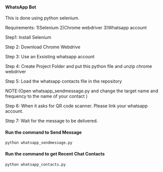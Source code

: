 #### WhatsApp Bot
This is done using python selenium.

Requirements:
1)Selenium
2)Chrome webdriver
3)Whatsapp account

Step1: Install Selenium

Step 2: Download Chrome Webdrive

Step 3: Use an Exsisting whatsapp account

Step 4: Create Project Folder and put this python file and unzip chrome webdriver

Step 5: Load the whatsapp contacts file in the repository

NOTE:(Open whatsapp_sendmessage.py and change the target name and frequency to the name of your contact )

Step 6: When it asks for QR code scanner. Please link your whatsapp account.

Step 7: Wait for the message to be delivered.



#### Run the command to Send Message

``` python whatsapp_sendmessage.py ```


#### Run the command to get Recent Chat Contacts

``` python whatsapp_contacts.py ```


